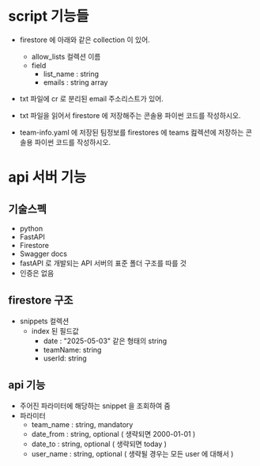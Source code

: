 # script 기능들

- firestore 에 아래와 같은 collection 이 있어.

  - allow_lists 컬렉션 이름
  - field
    - list_name : string
    - emails : string array

- txt 파일에 cr 로 분리된 email 주소리스트가 있어.

- txt 파일을 읽어서 firestore 에 저장해주는 콘솔용 파이썬 코드를 작성하시오.

- team-info.yaml 에 저장된 팀정보를 firestores 에 teams 컲렉션에 저장하는 콘솔용 파이썬 코드를 작성하시오.

# api 서버 기능

## 기술스펙

- python
- FastAPI
- Firestore
- Swagger docs
- fastAPI 로 개발되는 API 서버의 표준 폴더 구조를 따를 것
- 인증은 없음

## firestore 구조

- snippets 컬렉션
  - index 된 필드값
    - date : "2025-05-03" 같은 형태의 string
    - teamName: string
    - userId: string

## api 기능

- 주어진 파라미터에 해당하는 snippet 을 조회하여 줌
- 파라미터
  - team_name : string, mandatory
  - date_from : string, optional ( 생략되면 2000-01-01 )
  - date_to : string, optional ( 생략되면 today )
  - user_name : string, optional ( 생략될 경우는 모든 user 에 대해서 )
